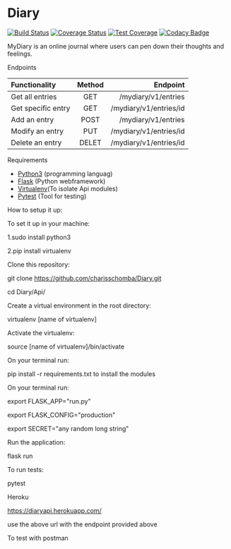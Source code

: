 # Diary
[![Build Status](https://travis-ci.org/charisschomba/Diary.svg?branch=develop)](https://travis-ci.org/charisschomba/Diary)
[![Coverage Status](https://coveralls.io/repos/github/charisschomba/Diary/badge.svg?branch=develop)](https://coveralls.io/github/charisschomba/Diary?branch=develop)
[![Test Coverage](https://api.codeclimate.com/v1/badges/a99a88d28ad37a79dbf6/test_coverage)](https://codeclimate.com/github/codeclimate/codeclimate/test_coverage)
[![Codacy Badge](https://api.codacy.com/project/badge/Grade/4b7ac2f6873e46be8bfc34ec0efbfd7f)](https://www.codacy.com/app/charisschomba/Diary?utm_source=github.com&amp;utm_medium=referral&amp;utm_content=charisschomba/Diary&amp;utm_campaign=Badge_Grade)

MyDiary is an online journal where users can pen down their thoughts and feelings.

Endpoints

| Functionality        |    Method     |         Endpoint               |
| :------------------- |:-------------:| ------------------------------:|
| Get all entries      | GET           | /mydiary/v1/entries            |
| Get specific entry   | GET           | /mydiary/v1/entries/id         |
| Add an entry         | POST          | /mydiary/v1/entries            |
| Modify an entry      | PUT           | /mydiary/v1/entries/id         |
| Delete an entry      | DELET         | /mydiary/v1/entries/id         |

Requirements

- [Python3](https://www.python.org/) (programming languag)
- [Flask](http://flask.pocoo.org/) (Python webframework)
- [Virtualenv](https://virtualenv.pypa.io/en/stable/)(To isolate Api modules)
- [Pytest](https://docs.pytest.org/en/latest/) (Tool for testing)

How to setup it up:

To set it up in your machine:

1.sudo install python3

2.pip install virtualenv

Clone this repository:

git clone https://github.com/charisschomba/Diary.git

cd Diary/Api/

Create a virtual environment in the root directory:

virtualenv [name of virtualenv]

Activate the virtualenv:

source [name of virtualenv]/bin/activate

On your terminal run:

pip install -r requirements.txt
to install the modules

On your terminal run:

  export FLASK_APP="run.py"
  
  export FLASK_CONFIG="production"
  
  export SECRET="any random long string"

Run the application:

flask run

To run tests:

pytest

Heroku

https://diaryapi.herokuapp.com/

use the above url with the endpoint provided above

To test with postman
